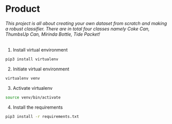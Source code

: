 # Product
###### This project is all about creating your own dataset from scratch and making a robust classifier. There are in total four classes namely Coke Can, ThumbsUp Can, Mirinda Bottle, Tide Packet!

1. Install virtual environment
```bash
pip3 install virtualenv
```

2. Initiate virtual environment
```bash
virtualenv venv
```

3. Activate virtualenv
```bash
source venv/bin/activate
```

4. Install the requirements
```bash
pip3 install -r requirements.txt
```
